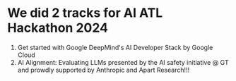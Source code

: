 # We did 2 tracks for AI ATL Hackathon 2024
1. Get started with Google DeepMind's AI Developer Stack by Google Cloud
2. AI Alignment: Evaluating LLMs presented by the AI safety initiative @ GT and prowdly supported by Anthropic and Apart Research!!!
